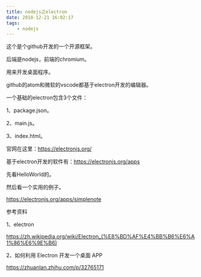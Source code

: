 ```yaml
---
title: nodejs之electron
date: 2018-12-21 16:02:17
tags:
	- nodejs
---
```








这个是个github开发的一个开源框架。

后端是nodejs，前端的chromium。

用来开发桌面程序。

github的atom和微软的vscode都基于electron开发的编辑器。



一个基础的electron包含3个文件：

1、package.json。

2、main.js。

3、index.html。



官网在这里：https://electronjs.org/

基于electron开发的软件有：https://electronjs.org/apps



先看HelloWorld的。

然后看一个实用的例子。

https://electronjs.org/apps/simplenote


参考资料

1、electron

https://zh.wikipedia.org/wiki/Electron_(%E8%BD%AF%E4%BB%B6%E6%A1%86%E6%9E%B6)

2、如何利用 Electron 开发一个桌面 APP

https://zhuanlan.zhihu.com/p/32765171



